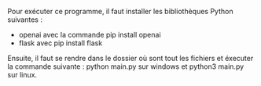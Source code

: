 Pour exécuter ce programme, il faut installer les bibliothèques Python suivantes : 

- openai avec la commande pip install openai
- flask avec pip install flask

Ensuite, il faut se rendre dans le dossier où sont tout les fichiers et éxecuter la commande suivante : python main.py sur windows et python3 main.py sur linux.


